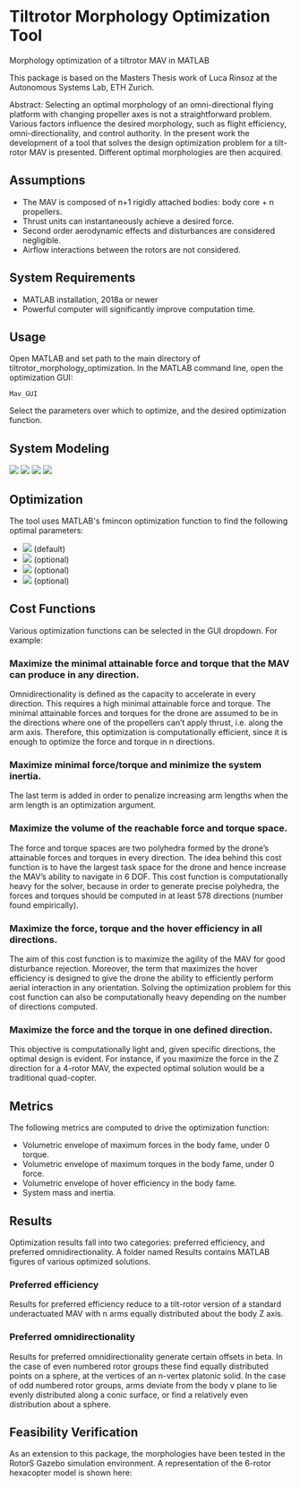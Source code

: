 # Tiltrotor Morphology Optimization Tool
Morphology optimization of a tiltrotor MAV in MATLAB

This package is based on the Masters Thesis work of Luca Rinsoz at the Autonomous Systems Lab, ETH Zurich. 

Abstract: Selecting an optimal morphology of an omni-directional flying platform with changing propeller axes is not a straightforward problem. Various factors influence the desired morphology, such as flight efficiency, omni-directionality, and control authority. In the present work the development of a tool that solves the design optimization problem for a tilt-rotor MAV is presented. Different optimal morphologies are then acquired.

## Assumptions
* The MAV is composed of n+1 rigidly attached bodies: body core + n propellers.
* Thrust units can instantaneously achieve a desired force.
* Second order aerodynamic effects and disturbances are considered negligible.
* Airflow interactions between the rotors are not considered.

## System Requirements
* MATLAB installation, 2018a or newer
* Powerful computer will significantly improve computation time.

## Usage
Open MATLAB and set path to the main directory of tiltrotor_morphology_optimization. In the MATLAB command line, open the optimization GUI:
```
Mav_GUI
```
Select the parameters over which to optimize, and the desired optimization function.

## System Modeling
<img src="https://latex.codecogs.com/gif.latex?\n=\text { number of propeller groups }  " />
<img src="https://latex.codecogs.com/gif.latex?\L=\text { arm length from body origin to propeller group origin }  " />
<img src="https://latex.codecogs.com/gif.latex?\beta_i=\text { angle of declination from the horizontal plane }  " />
<img src="https://latex.codecogs.com/gif.latex?\alpha_i=\text { angle of deviation from equally spaced arm position within the horizontal plane }  " />

## Optimization
The tool uses MATLAB's fmincon optimization function to find the following optimal parameters:
* <img src="https://latex.codecogs.com/gif.latex?\beta_i \text{for} i \in \{1 \hdots n\} " /> (default)
* <img src="https://latex.codecogs.com/gif.latex?\alpha_i \text{for} i \in \{1 \hdots n\} " /> (optional)
* <img src="https://latex.codecogs.com/gif.latex?L" /> (optional)
* <img src="https://latex.codecogs.com/gif.latex?n " /> (optional)

## Cost Functions
Various optimization functions can be selected in the GUI dropdown. For example:

### Maximize the minimal attainable force and torque that the MAV can produce in any direction.
Omnidirectionality is defined as the capacity to accelerate in every direction. This requires a high minimal attainable force and torque. The minimal attainable forces and torques for the drone are assumed to be in the directions where one of the propellers can’t apply thrust, i.e. along the arm axis. Therefore, this optimization is computationally efficient, since it is enough to optimize the force and torque in n directions.

### Maximize minimal force/torque and minimize the system inertia.
The last term is added in order to penalize increasing arm lengths when the arm length is an optimization argument.

### Maximize the volume of the reachable force and torque space.
The force and torque spaces are two polyhedra formed by the drone’s attainable forces and torques in every direction. The idea behind this cost function is to have the largest task space for the drone and hence increase the MAV’s ability to navigate in 6 DOF. This cost function is computationally heavy for the solver, because in order to generate precise polyhedra, the forces and torques should be computed in at least 578 directions (number found empirically).

### Maximize the force, torque and the hover efficiency in all directions.
The aim of this cost function is to maximize the agility of the MAV for good disturbance rejection. Moreover, the term that maximizes the hover efficiency is designed to give the drone the ability to efficiently perform aerial interaction in any orientation. Solving the optimization problem for this cost function can also be computationally heavy depending on the number of directions computed.

### Maximize the force and the torque in one defined direction. 
This objective is computationally light and, given specific directions, the optimal design is evident. For instance, if you maximize the force in the Z direction for a 4-rotor MAV, the expected optimal solution would be a traditional quad-copter.

## Metrics
The following metrics are computed to drive the optimization function:
* Volumetric envelope of maximum forces in the body fame, under 0 torque.
* Volumetric envelope of maximum torques in the body fame, under 0 force.
* Volumetric envelope of hover efficiency in the body fame.
* System mass and inertia.

## Results
Optimization results fall into two categories: preferred efficiency, and preferred omnidirectionality. A folder named Results contains MATLAB figures of various optimized solutions.

### Preferred efficiency
Results for preferred efficiency reduce to a tilt-rotor version of a standard underactuated MAV with n arms equally distributed about the body Z axis.

### Preferred omnidirectionality 
Results for preferred omnidirectionality generate certain offsets in beta. In the case of even numbered rotor groups these find equally distributed points on a sphere, at the vertices of an n-vertex platonic solid. In the case of odd numbered rotor groups, arms deviate from the body v plane to lie evenly distributed along a conic surface, or find a relatively even distribution about a sphere.

## Feasibility Verification
As an extension to this package, the morphologies have been tested in the RotorS Gazebo simulation environment. A representation of the 6-rotor hexacopter model is shown here:

